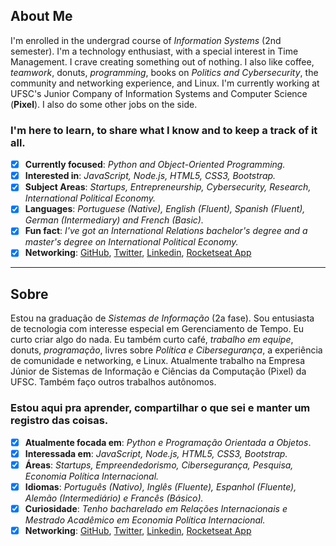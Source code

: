 ## About Me
I'm enrolled in the undergrad course of *Information Systems* (2nd semester). I'm a technology enthusiast, with a special interest in Time Management. I crave creating something out of nothing. I also like coffee, *teamwork*, donuts, *programming*, books on *Politics and Cybersecurity*, the community and networking experience, and Linux. I'm currently working at UFSC's Junior Company of Information Systems and Computer Science (**Pixel**). I also do some other jobs on the side.

### I'm here to learn, to share what I know and to keep a track of it all.
- [x] **Currently focused**: *Python and Object-Oriented Programming.*
- [x] **Interested in**: *JavaScript, Node.js, HTML5, CSS3, Bootstrap.*
- [x] **Subject Areas**: *Startups, Entrepreneurship, Cybersecurity, Research, International Political Economy.*
- [x] **Languages**: *Portuguese (Native), English (Fluent), Spanish (Fluent), German (Intermediary) and French (Basic).*
- [x] **Fun fact**: *I've got an International Relations bachelor's degree and a master's degree on International Political Economy.*
- [x] **Networking**: [GitHub](https://github.com/barbaracalderon), [Twitter](https://twitter.com/bcalderoni_ti), [Linkedin](https://linkedin.com/in/bcalderoni), [Rocketseat App](https://app.rocketseat.com.br/me/barbara-calderon-00405)

---

## Sobre
Estou na graduação de *Sistemas de Informação* (2a fase). Sou entusiasta de tecnologia com interesse especial em Gerenciamento de Tempo. Eu curto criar algo do nada. Eu também curto café, *trabalho em equipe*, donuts, *programação*, livres sobre *Política e Cibersegurança*, a experiência de comunidade e networking, e Linux. Atualmente trabalho na Empresa Júnior de Sistemas de Informação e Ciências da Computação (Pixel) da UFSC. Também faço outros trabalhos autônomos.

### Estou aqui pra aprender, compartilhar o que sei e manter um registro das coisas.
- [x] **Atualmente focada em**: *Python e Programação Orientada a Objetos*.
- [x] **Interessada em**: *JavaScript, Node.js, HTML5, CSS3, Bootstrap.*
- [x] **Áreas**: *Startups, Empreendedorismo, Cibersegurança, Pesquisa, Economia Política Internacional.*
- [x] **Idiomas**: *Português (Nativo), Inglês (Fluente), Espanhol (Fluente), Alemão (Intermediário) e Francês (Básico).*
- [x] **Curiosidade**: *Tenho bacharelado em Relações Internacionais e Mestrado Acadêmico em Economia Política Internacional.*
- [x] **Networking**: [GitHub](https://github.com/barbaracalderon), [Twitter](https://twitter.com/bcalderoni_ti), [Linkedin](https://linkedin.com/in/bcalderoni), [Rocketseat App](https://app.rocketseat.com.br/me/barbara-calderon-00405)
